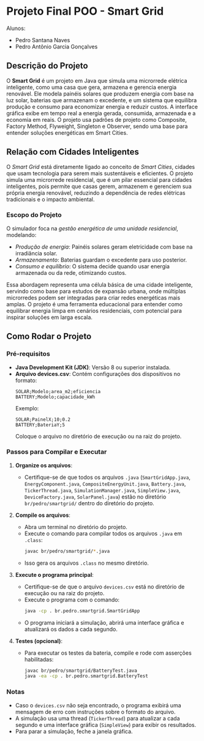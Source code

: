 # Projeto Final POO - Smart Grid

Alunos:
- Pedro Santana Naves
- Pedro Antônio Garcia Gonçalves

## Descrição do Projeto

O **Smart Grid** é um projeto em Java que simula uma microrrede elétrica inteligente, como uma casa que gera, armazena e gerencia energia renovável. Ele modela painéis solares que produzem energia com base na luz solar, baterias que armazenam o excedente, e um sistema que equilibra produção e consumo para economizar energia e reduzir custos. A interface gráfica exibe em tempo real a energia gerada, consumida, armazenada e a economia em reais. O projeto usa padrões de projeto como Composite, Factory Method, Flyweight, Singleton e Observer, sendo uma base para entender soluções energéticas em Smart Cities.

## Relação com Cidades Inteligentes

O *Smart Grid* está diretamente ligado ao conceito de *Smart Cities*, cidades que usam tecnologia para serem mais sustentáveis e eficientes. O projeto simula uma microrrede residencial, que é um pilar essencial para cidades inteligentes, pois permite que casas gerem, armazenem e gerenciem sua própria energia renovável, reduzindo a dependência de redes elétricas tradicionais e o impacto ambiental. 

### Escopo do Projeto
O simulador foca na *gestão energética de uma unidade residencial*, modelando:
- *Produção de energia*: Painéis solares geram eletricidade com base na irradiância solar.
- *Armazenamento*: Baterias guardam o excedente para uso posterior.
- *Consumo e equilíbrio*: O sistema decide quando usar energia armazenada ou da rede, otimizando custos.

Essa abordagem representa uma célula básica de uma cidade inteligente, servindo como base para estudos de expansão urbana, onde múltiplas microrredes podem ser integradas para criar redes energéticas mais amplas. O projeto é uma ferramenta educacional para entender como equilibrar energia limpa em cenários residenciais, com potencial para inspirar soluções em larga escala.

## Como Rodar o Projeto

### Pré-requisitos
- **Java Development Kit (JDK)**: Versão 8 ou superior instalada.
- **Arquivo devices.csv**: Contém configurações dos dispositivos no formato:
  ```
  SOLAR;Modelo;area_m2;eficiencia
  BATTERY;Modelo;capacidade_kWh
  ```
  Exemplo:
  ```
  SOLAR;PainelX;10;0.2
  BATTERY;BateriaY;5
  ```
  Coloque o arquivo no diretório de execução ou na raiz do projeto.

### Passos para Compilar e Executar

1. **Organize os arquivos**:
   - Certifique-se de que todos os arquivos `.java` (`SmartGridApp.java`, `EnergyComponent.java`, `CompositeEnergyUnit.java`, `Battery.java`, `TickerThread.java`, `SimulationManager.java`, `SimpleView.java`, `DeviceFactory.java`, `SolarPanel.java`) estão no diretório `br/pedro/smartgrid/` dentro do diretório do projeto.

2. **Compile os arquivos**:
   - Abra um terminal no diretório do projeto.
   - Execute o comando para compilar todos os arquivos `.java` em `.class`:
     ```bash
     javac br/pedro/smartgrid/*.java
     ```
   - Isso gera os arquivos `.class` no mesmo diretório.

3. **Execute o programa principal**:
   - Certifique-se de que o arquivo `devices.csv` está no diretório de execução ou na raiz do projeto.
   - Execute o programa com o comando:
     ```bash
     java -cp . br.pedro.smartgrid.SmartGridApp
     ```
   - O programa iniciará a simulação, abrirá uma interface gráfica e atualizará os dados a cada segundo.

4. **Testes (opcional)**:
   - Para executar os testes da bateria, compile e rode com asserções habilitadas:
     ```bash
     javac br/pedro/smartgrid/BatteryTest.java
     java -ea -cp . br.pedro.smartgrid.BatteryTest
     ```

### Notas
- Caso o `devices.csv` não seja encontrado, o programa exibirá uma mensagem de erro com instruções sobre o formato do arquivo.
- A simulação usa uma thread (`TickerThread`) para atualizar a cada segundo e uma interface gráfica (`SimpleView`) para exibir os resultados.
- Para parar a simulação, feche a janela gráfica.
